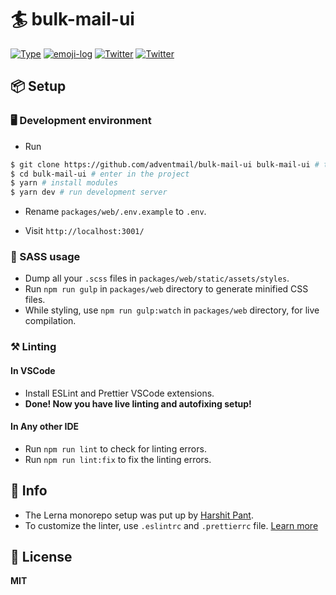 # 🏄 bulk-mail-ui

[![Type](https://img.shields.io/badge/type-monorepo-yellow.svg?style=flat-square)](https://github.com/iqubex-technologies/adify)
[![emoji-log](https://cdn.jsdelivr.net/gh/ahmadawais/stuff@ca978741836412b5e33ce8561f5f95c933177067/emoji-log/flat.svg)](https://github.com/KumarAbhirup/Emoji-Log/)
[![Twitter](https://img.shields.io/twitter/follow/kumar_abhirup.svg?style=social&label=@kumar_abhirup)](https://twitter.com/kumar_abhirup/)
[![Twitter](https://img.shields.io/twitter/follow/kumar_abhirup.svg?style=social&label=@BrianEmilius)](https://twitter.com/BrianEmilius/)

## 📦 Setup

### 🖥️ Development environment

- Run

```bash
$ git clone https://github.com/adventmail/bulk-mail-ui bulk-mail-ui # to clone project
$ cd bulk-mail-ui # enter in the project
$ yarn # install modules
$ yarn dev # run development server
```

- Rename `packages/web/.env.example` to `.env`.

- Visit `http://localhost:3001/`

### 🎷 SASS usage

- Dump all your `.scss` files in `packages/web/static/assets/styles`.
- Run `npm run gulp` in `packages/web` directory to generate minified CSS files.
- While styling, use `npm run gulp:watch` in `packages/web` directory, for live compilation.

### ⚒️ Linting

#### In VSCode

- Install ESLint and Prettier VSCode extensions.
- **Done! Now you have live linting and autofixing setup!**

#### In Any other IDE

- Run `npm run lint` to check for linting errors.
- Run `npm run lint:fix` to fix the linting errors.

## 🦄 Info

- The Lerna monorepo setup was put up by [Harshit Pant](https://twitter.com/pantharshit00).
- To customize the linter, use `.eslintrc` and `.prettierrc` file. [Learn more](https://eslint.org)

## 📝 License

**MIT**
